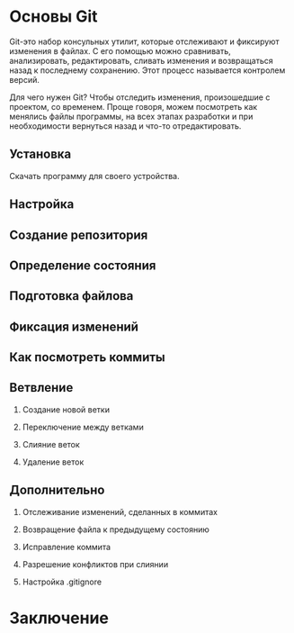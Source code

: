 # Основы Git 

Git-это набор консульных утилит, которые отслеживают и фиксируют изменения в файлах. С его помощью можно сравнивать, анализировать, редактировать, сливать изменения и возвращаться назад к последнему сохранению. Этот процесс называется контролем версий.

Для чего нужен Git? Чтобы отследить изменения, произошедшие с проектом, со временем. Проще говоря, можем посмотреть как менялись файлы программы, на всех этапах разработки и при необходимости вернуться назад и что-то отредактировать.
## Установка

Скачать программу для своего устройства.

## Настройка


## Создание репозитория
## Определение состояния
## Подготовка файлова
## Фиксация изменений
## Как посмотреть коммиты
## Ветвление 
1. Создание новой ветки

2. Переключение между ветками

3. Слияние веток

4. Удаление веток

## Дополнительно

1. Отслеживание изменений, сделанных в коммитах

2. Возвращение файла к предыдущему состоянию

3. Исправление коммита

4. Разрешение конфликтов при слиянии

5. Настройка .gitignore

# Заключение  


